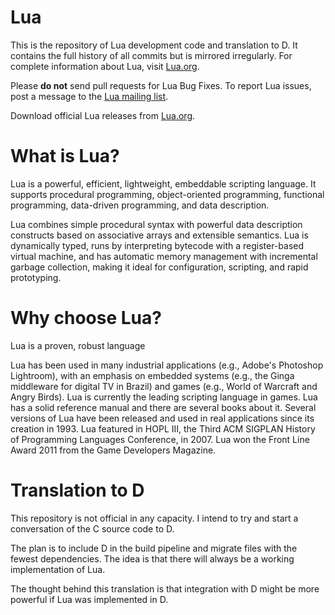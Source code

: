 # Lua

This is the repository of Lua development code and translation to D. It
contains the full history of all commits but is mirrored irregularly. For
complete information about Lua, visit [Lua.org](https://www.lua.org/).

Please **do not** send pull requests for Lua Bug Fixes. To report Lua issues,
post a message to the [Lua mailing list](https://www.lua.org/lua-l.html).

Download official Lua releases from
[Lua.org](https://www.lua.org/download.html).

# What is Lua?
Lua is a powerful, efficient, lightweight, embeddable scripting language. It supports procedural programming, object-oriented 
programming, functional programming, data-driven programming, and data description.

Lua combines simple procedural syntax with powerful data description constructs based on associative arrays and extensible 
semantics. Lua is dynamically typed, runs by interpreting bytecode with a register-based virtual machine, and has automatic
memory management with incremental garbage collection, making it ideal for configuration, scripting, and rapid prototyping.

# Why choose Lua?
Lua is a proven, robust language

Lua has been used in many industrial applications (e.g., Adobe's Photoshop Lightroom), with an emphasis on embedded systems 
(e.g., the Ginga middleware for digital TV in Brazil) and games (e.g., World of Warcraft and Angry Birds). Lua is currently the 
leading scripting language in games. Lua has a solid reference manual and there are several books about it. Several versions of
Lua have been released and used in real applications since its creation in 1993. Lua featured in HOPL III, the Third ACM 
SIGPLAN History of Programming Languages Conference, in 2007. Lua won the Front Line Award 2011 from the Game Developers 
Magazine.

# Translation to D

This repository is not official in any capacity. I intend to try and start a conversation of the C source code to D.

The plan is to include D in the build pipeline and migrate files with the fewest dependencies. The idea is that there will always
be a working implementation of Lua.

The thought behind this translation is that integration with D might be more powerful if Lua was implemented in D. 
